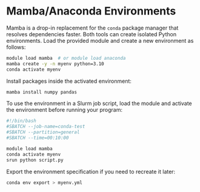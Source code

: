 # Mamba/Anaconda Environments

Mamba is a drop-in replacement for the `conda` package manager that
resolves dependencies faster. Both tools can create isolated
Python environments. Load the provided module and create a new
environment as follows:

```bash
module load mamba  # or module load anaconda
mamba create -y -n myenv python=3.10
conda activate myenv
```

Install packages inside the activated environment:

```bash
mamba install numpy pandas
```

To use the environment in a Slurm job script, load the module and
activate the environment before running your program:

```bash
#!/bin/bash
#SBATCH --job-name=conda-test
#SBATCH --partition=general
#SBATCH --time=00:10:00

module load mamba
conda activate myenv
srun python script.py
```

Export the environment specification if you need to recreate it later:

```bash
conda env export > myenv.yml
```
